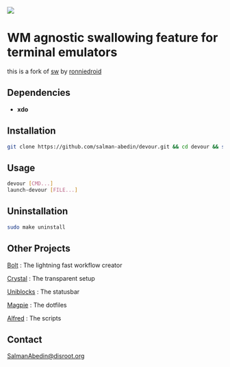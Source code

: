 ![](demo/preview.gif)

# WM agnostic swallowing feature for terminal emulators

this is a fork of
[sw](https://github.com/ronniedroid/.dotfiles/blob/master/Scripts/sw) by
[ronniedroid](https://github.com/ronniedroid)

## Dependencies

- **xdo**

## Installation

```sh
git clone https://github.com/salman-abedin/devour.git && cd devour && sudo make install
```

## Usage

```sh
devour [CMD...]
launch-devour [FILE...]
```

## Uninstallation

```sh
sudo make uninstall
```

## Other Projects

[Bolt](https://github.com/salman-abedin/bolt)
: The lightning fast workflow creator

[Crystal](https://github.com/salman-abedin/crystal)
: The transparent setup

[Uniblocks](https://github.com/salman-abedin/uniblocks)
: The statusbar

[Magpie](https://github.com/salman-abedin/magpie)
: The dotfiles

[Alfred](https://github.com/salman-abedin/alfred)
: The scripts

## Contact

SalmanAbedin@disroot.org
